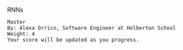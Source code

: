 RNNs

    Master
    By: Alexa Orrico, Software Engineer at Holberton School
    Weight: 4
    Your score will be updated as you progress.

